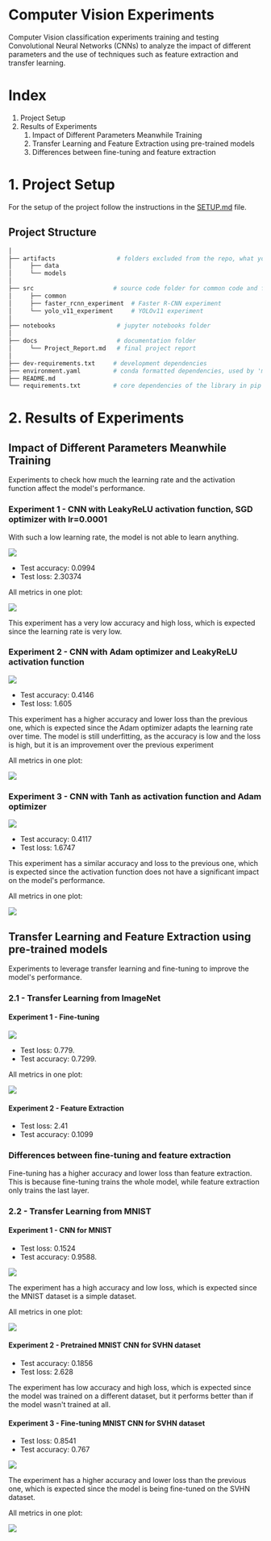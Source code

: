 # Computer Vision Experiments

Computer Vision classification experiments training and testing Convolutional Neural Networks (CNNs) to analyze the impact of different parameters and the use of techniques such as feature extraction and transfer learning.

# Index

1. Project Setup
2. Results of Experiments
   1. Impact of Different Parameters Meanwhile Training
   2. Transfer Learning and Feature Extraction using pre-trained models
   3. Differences between fine-tuning and feature extraction

# 1. Project Setup

For the setup of the project follow the instructions in the [SETUP.md](docs/SETUP.md) file.

## Project Structure

```bash
│
├── artifacts                 # folders excluded from the repo, what you store here it won't be store in the repo
│     ├── data
│     └── models
│
├── src                      # source code folder for common code and for CRISP-DM steps
│     ├── common
│     ├── faster_rcnn_experiment  # Faster R-CNN experiment      
│     └── yolo_v11_experiment     # YOLOv11 experiment
│
├── notebooks                 # jupyter notebooks folder
│
├── docs                      # documentation folder 
│     └── Project_Report.md   # final project report
│
├── dev-requirements.txt     # development dependencies
├── environment.yaml         # conda formatted dependencies, used by 'make init' to create the virtualenv
├── README.md                
└── requirements.txt         # core dependencies of the library in pip format
```

# 2. Results of Experiments

## Impact of Different Parameters Meanwhile Training

Experiments to check how much the learning rate and the activation function affect the model's performance.

### Experiment 1 - CNN with LeakyReLU activation function, SGD optimizer with lr=0.0001

With such a low learning rate, the model is not able to learn anything.

![](docs/img/tensorboard_custom_cnn1_sgd.png)

- Test accuracy: 0.0994
- Test loss: 2.30374

All metrics in one plot:

![](docs/plots/metrics_custom_cnn1_lr0001.png)

This experiment has a very low accuracy and high loss, which is expected since the learning rate is very low.

### Experiment 2 - CNN with Adam optimizer and LeakyReLU activation function

![](docs/img/tensorboard_custom_cnn2_adam.png)

- Test accuracy: 0.4146
- Test loss: 1.605

This experiment has a higher accuracy and lower loss than the previous one, which is expected since the Adam optimizer
 adapts the learning rate over time. The model is still underfitting, as the accuracy is low and the loss is high, but
 it is an improvement over the previous experiment

All metrics in one plot:

![](docs/plots/metrics_custom_cnn2_adam.png)

### Experiment 3 - CNN with Tanh as activation function and Adam optimizer

![](docs/img/tensorboard_custom_cnn3_tanh.png)

- Test accuracy: 0.4117
- Test loss: 1.6747

This experiment has a similar accuracy and loss to the previous one, which is expected since the activation function
 does not have a significant impact on the model's performance.

All metrics in one plot:

![](docs/plots/metrics_custom_cnn3_tanh.png)

## Transfer Learning and Feature Extraction using pre-trained models

Experiments to leverage transfer learning and fine-tuning to improve the model's performance.

### 2.1 - Transfer Learning from ImageNet

#### Experiment 1 - Fine-tuning

![](docs/img/tensorboard_alexnet_fine_tuning.png)

- Test loss: 0.779.
- Test accuracy: 0.7299.

All metrics in one plot:

![](docs/plots/metrics_alexnet_fine_tuning.png)

#### Experiment 2 - Feature Extraction

- Test loss: 2.41
- Test accuracy: 0.1099

### Differences between fine-tuning and feature extraction

Fine-tuning has a higher accuracy and lower loss than feature extraction. This is because fine-tuning trains the whole
 model, while feature extraction only trains the last layer.

### 2.2 - Transfer Learning from MNIST

#### Experiment 1 - CNN for MNIST

- Test loss: 0.1524
- Test accuracy: 0.9588.

![](docs/img/tensorboard_mnist_cnn.png)

The experiment has a high accuracy and low loss, which is expected since the MNIST dataset is a simple dataset.

All metrics in one plot:

![](docs/plots/metrics_mnist_cnn_train.png)


#### Experiment 2 - Pretrained MNIST CNN for SVHN dataset

- Test accuracy: 0.1856
- Test loss: 2.628

The experiment has low accuracy and high loss, which is expected since the model was trained on a different dataset, 
but it performs better than if the model wasn't trained at all.

#### Experiment 3 - Fine-tuning MNIST CNN for SVHN dataset

- Test loss: 0.8541
- Test accuracy: 0.767

![](docs/img/tensorboard_svhn_fine_tuning.png)

The experiment has a higher accuracy and lower loss than the previous one, which is expected since the model is being
 fine-tuned on the SVHN dataset.

All metrics in one plot:

![](docs/plots/metrics_svhn_fine_tuning.png)
